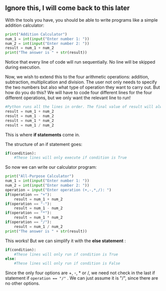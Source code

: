 ## Ignore this, I will come back to this later

With the tools you have, you should be able to write programs like a simple addition calculator:

```py
print("Addition Calculator")
num_1 = int(input("Enter number 1: "))
num_2 = int(input("Enter number 2: "))
result = num_1 + num_2
print("The answer is " + str(result))
```

Notice that every line of code will run sequentially. No line will be skipped during execution.

Now, we wish to extend this to the four arithmetic operations: addition, subtraction, multiplication and division.
The user not only needs to specify the two numbers but also what type of operation they want to carry out.
But how do you do this? We will have to code four different lines for the four different operations, but we only want the relevant line to run!

```py
#Python runs all the lines in order. The final value of result will always be num_1 divided by num_2, since it replaces the previous values in the last line
result = num_1 + num_2
result = num_1 - num_2
result = num_1 * num_2
result = num_1 / num_2
```

This is where **if statements** come in.

The structure of an if statement goes:
```py
if(condition):
    #These lines will only execute if condition is True
```

So now we can write our calculator program:
```py
print("All-Purpose Calculator")
num_1 = int(input("Enter number 1: "))
num_2 = int(input("Enter number 2: "))
operation = input("Enter operation (+,-,*,/): ")
if(operation == "+"):
    result = num_1 + num_2
if(operation == "-"):
    result = num_1 - num_2
if(operation == "*"):
    result = num_1 * num_2
if(operation == "/"):
    result = num_1 / num_2
print("The answer is " + str(result))
```

This works! But we can simplify it with the **else statement** :
```py
if(condition):
    #These lines will only run if condition is True
else:
    #These lines will only run if condition is False
```

Since the only four options are +, -, * or /, we need not check in the last if statement if `operation == "/"` . We can just assume it is "/", since there are no other options.